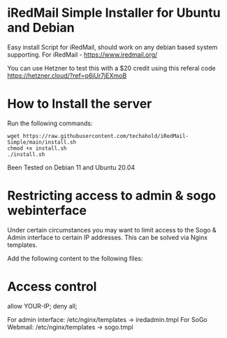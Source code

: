 # iRedMail Simple Installer for Ubuntu and Debian
Easy install Script for iRedMail, should work on any debian based system supporting. For iRedMail - https://www.iredmail.org/

You can use Hetzner to test this with a $20 credit using this referal code https://hetzner.cloud/?ref=p6iUr7jEXmoB

# How to Install the server

Run the following commands:
```
wget https://raw.githubusercontent.com/techahold/iRedMail-Simple/main/install.sh
chmod +x install.sh
./install.sh
```

Been Tested on Debian 11 and Ubuntu 20.04

# Restricting access to admin & sogo webinterface
Under certain circumstances you may want to limit access to the Sogo & Admin interface to certain IP addresses. This can be solved via Nginx templates.

Add the following content to the following files:
# Access control
allow YOUR-IP;
deny all;

For admin interface:
/etc/nginx/templates -> iredadmin.tmpl
For SoGo Webmail:
/etc/nginx/templates -> sogo.tmpl
